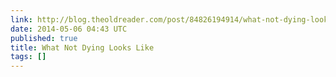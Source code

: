 ```yaml
---
link: http://blog.theoldreader.com/post/84826194914/what-not-dying-looks-like
date: 2014-05-06 04:43 UTC
published: true
title: What Not Dying Looks Like
tags: []
---
```



